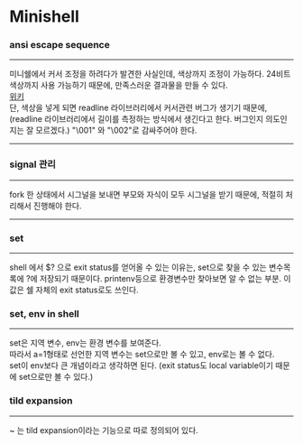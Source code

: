 # Minishell


### ansi escape sequence
---
미니쉘에서 커서 조정을 하려다가 발견한 사실인데, 색상까지 조정이 가능하다. 24비트 색상까지 사용 가능하기 때문에, 만족스러운 결과물을 만들 수 있다.<br/>
[위키](https://en.wikipedia.org/wiki/ANSI_escape_code)<br/>
단, 색상을 넣게 되면 readline 라이브러리에서 커서관련 버그가 생기기 때문에, (readline 라이브러리에서 길이를 측정하는 방식에서 생긴다고 한다. 버그인지 의도인지는 잘 모르겠다.) "\001" 와 "\002"로 감싸주어야 한다.

---
### signal 관리
---
fork 한 상태에서 시그널을 보내면 부모와 자식이 모두 시그널을 받기 때문에, 적절히 처리해서 진행해야 한다.

---
### set
---
shell 에서 $? 으로 exit status를 얻어올 수 있는 이유는, set으로 찾을 수 있는 변수목록에 ?에 저장되기 때문이다.
printenv등으로 환경변수만 찾아보면 알 수 없는 부분. 이 값은 쉘 자체의 exit status로도 쓰인다.

### set, env in shell
---
set은 지역 변수, env는 환경 변수를 보여준다.<br/>
따라서 a=1형태로 선언한 지역 변수는 set으로만 볼 수 있고, env로는 볼 수 없다.<br/>
set이 env보다 큰 개념이라고 생각하면 된다. (exit status도 local variable이기 때문에 set으로만 볼 수 있다.)

### tild expansion
---
~ 는 tild expansion이라는 기능으로 따로 정의되어 있다.
